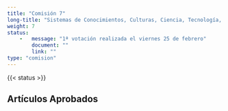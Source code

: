 ```yaml
---
title: "Comisión 7" 
long-title: "Sistemas de Conocimientos, Culturas, Ciencia, Tecnología, Artes y Patrimonios"
weight: 7
status:
    -   message: "1ª votación realizada el viernes 25 de febrero" 
        document: ""
        link: ""
type: "comision"
---
```

{{< status >}}

## Artículos Aprobados
